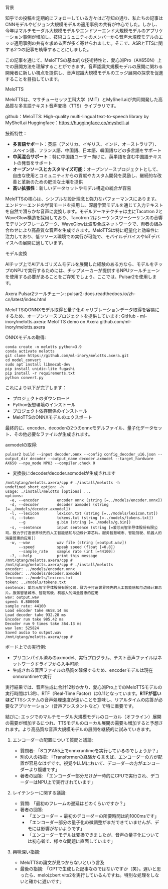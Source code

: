 

背景

知乎での投稿を定期的にフォローしている方々はご存知の通り、私たちの記事はCNNモデルやビジョン大規模モデルの適用事例の共有が中心でした。しかし、今年はマルチモーダル大規模モデルやエンドツーエンド大規模モデルのアプリケーション事例が増加し、技術コミュニティのメンバーから音声大規模モデルのエッジ適用事例の共有を求める声が多く寄せられました。そこで、ASRとTTSに関する2つの記事を執筆することにしました。

この記事を通じて、MeloTTSの基本的な技術特性と、愛心派Pro（AX650N）上での展開方法を理解することができます。音声認識大規模モデルの展開に関わる開発者に新しい視点を提供し、音声認識大規模モデルのエッジ展開の探求を促進することを目指しています。

MeloTTS

MeloTTSは、マサチューセッツ工科大学（MIT）とMyShell.aiが共同開発した高品質な多言語テキスト音声変換（TTS）ライブラリです。

github：MeloTTS: High-quality multi-lingual text-to-speech library by MyShell.ai
Huggingface：https://huggingface.co/myshell-ai

技術特性：

* **多言語サポート**：英語（アメリカ、イギリス、インド、オーストラリア）、スペイン語、フランス語、中国語、日本語、韓国語などの多言語をサポート
* **中英混合サポート**：特に中国語ユーザー向けに、英単語を含む中国語テキストの発音をサポート
* **オープンソースとカスタマイズ可能**：オープンソースプロジェクトとして、自由な使用とコミュニティからの貢献やカスタム開発を奨励し、継続的な改善と革新のための肥沃な土壌を提供
* **高い拡張性**：新しいデータセットやモデル構造の統合が容易

MeloTTSの核心は、シンプルな設計理念と強力なパフォーマンスにあります。エンドツーエンドの学習モードを採用し、深層学習モデルを通じて入力テキストを自然で滑らかな音声に変換します。モデルアーキテクチャは主にTacotron 2とWaveGlow構造を採用しており、Tacotron 2はシーケンスツーシーケンスの音響モデリングフレームワーク、WaveGlowは波形合成ネットワークで、両者の組み合わせにより高品質な音声を生成できます。MeloTTSは特に軽量化と効率性に注力しており、低リソース環境での実行が可能で、モバイルデバイスやIoTデバイスへの展開に適しています。


モデル変換

AIチップ上でAIアルゴリズムモデルを展開した経験のある方なら、モデルをチップのNPUで実行するためには、チップメーカーが提供するNPUツールチェーンを使用する必要があることをご存知でしょう。ここでは、Pulsar2を使用します。

Axera Pulsar2ツールチェーン:
pulsar2-docs.readthedocs.io/zh-cn/latest/index.html

MeloTTSのONNXモデル取得と量子化キャリブレーションデータ取得を容易にするため、オープンソースプロジェクトを提供しています:
GitHub - ml-inory/melotts.axera: MeloTTS demo on Axera
github.com/ml-inory/melotts.axera

ONNXモデルの取得:
```text
conda create -n melotts python=3.9  
conda activate melotts
git clone https://github.com/ml-inory/melotts.axera.git
cd model_convert 
sudo apt install libmecab-dev
pip install unidic-lite fugashi
pip install -r requirements.txt
python convert.py
```

これにより以下が完了します：
* プロジェクトのダウンロード
* Python仮想環境のインストール
* プロジェクト依存関係のインストール
* MeloTTSのONNXモデルのエクスポート

最終的に、encoder、decoderの2つのonnxモデルファイル、量子化データセット、その他必要なファイルが生成されます。

axmodelの取得:
```text
pulsar2 build --input decoder.onnx --config config_decoder_u16.json --output_dir decoder --output_name decoder.axmodel --target_hardware AX650 --npu_mode NPU3 --compiler.check 0
```
* 変換後にdecoder/decoder.axmodelが生成されます

```
/mnt/qtang/melotts.axera/cpp # ./install/melotts -h
undefined short option: -h
usage: ./install/melotts [options] ...
options:
  -e, --encoder        encoder onnx (string [=../models/encoder.onnx])
  -d, --decoder        decoder axmodel (string [=../models/decoder.axmodel])
  -l, --lexicon        lexicon.txt (string [=../models/lexicon.txt])
  -t, --token          tokens.txt (string [=../models/tokens.txt])
      --g              g.bin (string [=../models/g.bin])
  -s, --sentence       input sentence (string [=爱芯元智半导体股份有限公司，致力于打造世界领先的人工智能感知与边缘计算芯片。服务智慧城市、智能驾驶、机器人的海量普惠的应用])
  -w, --wav            wav file (string [=output.wav])
      --speed          speak speed (float [=0.8])
      --sample_rate    sample rate (int [=44100])
  -?, --help           print this message
/mnt/qtang/melotts.axera/cpp # 
/mnt/qtang/melotts.axera/cpp # ./install/melotts
encoder: ../models/encoder.onnx
decoder: ../models/decoder.axmodel
lexicon: ../models/lexicon.txt
token: ../models/tokens.txt
sentence: 爱芯元智半导体股份有限公司，致力于打造世界领先的人工智能感知与边缘计算芯片。服务智慧城市、智能驾驶、机器人的海量普惠的应用
wav: output.wav
speed: 0.800000
sample_rate: 44100
Load encoder take 4658.14 ms
Load decoder take 932.28 ms
Encoder run take 985.42 ms
Decoder run 9 times take 364.13 ms
wav len: 525824
Saved audio to output.wav
/mnt/qtang/melotts.axera/cpp #
```


ボード上での実行例:
* プリコンパイル済みのaxmodel、実行プログラム、テスト音声ファイルはネットワークドライブから入手可能
* 生成される音声ファイルの品質を確保するため、encoderモデルは現在onnxruntimeで実行

実行結果では、音声生成に合計12秒かかり、愛心派Pro上でのMeloTTSモデルの実行時間は1.3秒、RTF（Real-Time Factor）は0.11となっています。**RTFが低いほど**TTSシステムの音声処理速度が速いことを意味し、リアルタイムの応答が必要なアプリケーション（音声アシスタントなど）で特に重要です。

結びに:
エッジでのマルチモーダル大規模モデルのローカル（オフライン）展開の需要が増加するにつれ、TTSモデルのローカル展開の需要も増加すると予想されます。より高品質な音声大規模モデルの展開を継続的に試みていきます。





1. エンコーダーの配置について質問と議論:
   * 質問者: 「8コアA55上でonnxruntimeを実行しているのでしょうか？」
   * 別の人の指摘: 「Transformerの経験から言えば、エンコーダーの方が配置が容易なはずです。視覚やLLMにおいて、デコーダーの方がエンコーダーより複雑です」
   * 著者の回答: 「エンコーダー部分だけが一時的にCPUで実行され、デコーダーはNPU上で実行されています」

2. レイテンシーに関する議論:
   * 質問: 「最初のフレームの遅延はどのくらいですか？」
   * 著者の回答: 
     * 「エンコーダー + 最初のデコーダーの所要時間は約1000msです」
     * 「エンコーダー部分の量子化の微調整がまだできていませんが、デモには影響がないようです」
     * 「エンコーダーモデルは変換できましたが、音声の量子化については初心者で、様々な問題に直面しています」

3. 興味深い指摘:
   * MeloTTSの論文が見つからないという言及
   * 最後の指摘: 「GPTで生成した記事なのではないですか（笑）。遅いと思ったら、meloはbert vits2を実行しているんですね。特別な処理をしないと確かに遅いです」
